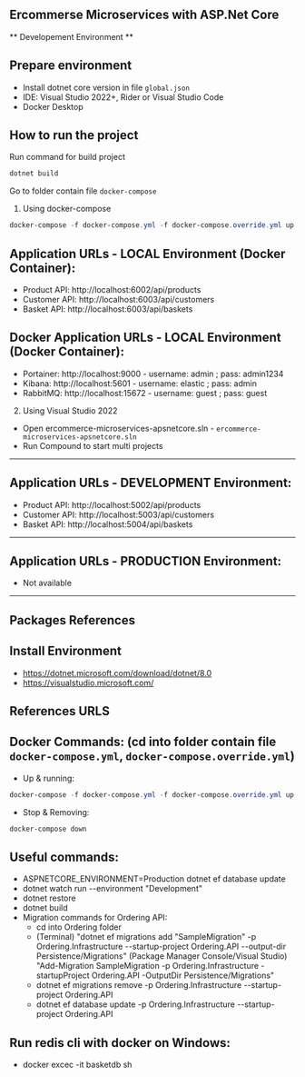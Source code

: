 ## Ercommerse Microservices with ASP.Net Core

** Developement Environment **
## Prepare environment

* Install dotnet core version in file `global.json`
* IDE: Visual Studio 2022+, Rider or Visual Studio Code
* Docker Desktop
## How to run the project

Run command for build project
```Powershell
dotnet build
```
Go to folder contain file `docker-compose`

1. Using docker-compose
```Powershell
docker-compose -f docker-compose.yml -f docker-compose.override.yml up -d --remove-orphans
```

## Application URLs - LOCAL Environment (Docker Container):
- Product API: http://localhost:6002/api/products
- Customer API: http://localhost:6003/api/customers
- Basket API: http://localhost:6003/api/baskets

## Docker Application URLs - LOCAL Environment (Docker Container):
- Portainer: http://localhost:9000 - username: admin ; pass: admin1234
- Kibana: http://localhost:5601 - username: elastic ; pass: admin
- RabbitMQ: http://localhost:15672 - username: guest ; pass: guest

2. Using Visual Studio 2022
- Open ercommerce-microservices-apsnetcore.sln - `ercommerce-microservices-apsnetcore.sln`
- Run Compound to start multi projects
---
## Application URLs - DEVELOPMENT Environment:
- Product API: http://localhost:5002/api/products
- Customer API: http://localhost:5003/api/customers
- Basket API: http://localhost:5004/api/baskets
---
## Application URLs - PRODUCTION Environment:
- Not available
---
## Packages References

## Install Environment

- https://dotnet.microsoft.com/download/dotnet/8.0
- https://visualstudio.microsoft.com/

## References URLS

## Docker Commands: (cd into folder contain file `docker-compose.yml`, `docker-compose.override.yml`)

- Up & running:
```Powershell
docker-compose -f docker-compose.yml -f docker-compose.override.yml up -d --remove-orphans --build
```
- Stop & Removing:
```Powershell
docker-compose down
```

## Useful commands:

- ASPNETCORE_ENVIRONMENT=Production dotnet ef database update
- dotnet watch run --environment "Development"
- dotnet restore
- dotnet build
- Migration commands for Ordering API:
  - cd into Ordering folder
  - (Terminal) "dotnet ef migrations add "SampleMigration" -p Ordering.Infrastructure --startup-project Ordering.API --output-dir Persistence/Migrations"
	(Package Manager Console/Visual Studio) "Add-Migration SampleMigration -p Ordering.Infrastructure -startupProject Ordering.API -OutputDir Persistence/Migrations"
  - dotnet ef migrations remove -p Ordering.Infrastructure --startup-project Ordering.API
  - dotnet ef database update -p Ordering.Infrastructure --startup-project Ordering.API

## Run redis cli with docker on Windows:
 - docker excec -it basketdb sh